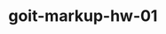 # goit-markup-hw-01

<symbol id="icon-send" viewBox="0 0 32 32"><path fill="#fff" style="fill:var(--color1, #fff)" d="M32 0 0 18l10.227 3.788L26 7 14.002 23.186l.01.004-.012-.004V32l5.735-6.691L27 28l5-28z"/></symbol><symbol id="icon-check" viewBox="0 0 34 32"><path fill="#fff" style="fill:var(--color1, #fff);stroke:var(--color1, #fff)" stroke="#fff" stroke-width=".427" d="m8.442 16.537-.147-.14-2.205 2.088 7.767 7.41 16.318-15.567-2.19-2.089-14.128 13.465-5.416-5.167z"/></symbol><symbol id="icon-email" viewBox="0 0 32 32"><path d="M26.667 5.333H5.334A2.663 2.663 0 0 0 2.681 8l-.013 16c0 1.467 1.2 2.667 2.667 2.667h21.333c1.467 0 2.667-1.2 2.667-2.667V8c0-1.467-1.2-2.667-2.667-2.667zM26.133 11l-9.427 5.893a1.346 1.346 0 0 1-1.413 0L5.866 11a1.132 1.132 0 1 1 1.2-1.92l8.933 5.587 8.933-5.587a1.132 1.132 0 1 1 1.2 1.92z"/></symbol><symbol id="icon-phone-modal" viewBox="0 0 32 32"><path d="m24.882 19.773-3.268-.373a2.561 2.561 0 0 0-2.11.733L17.137 22.5a19.357 19.357 0 0 1-8.478-8.478l2.38-2.38a2.561 2.561 0 0 0 .733-2.11l-.373-3.242a2.575 2.575 0 0 0-2.56-2.277H6.613c-1.454 0-2.663 1.209-2.573 2.663.682 10.987 9.469 19.761 20.443 20.443 1.454.09 2.663-1.119 2.663-2.573V22.32a2.549 2.549 0 0 0-2.264-2.547z"/></symbol><symbol id="icon-person" fill="#fff" style="fill:var(--color1, #fff)"  viewBox="0 0 32 32"><path d="M16 16c2.947 0 5.333-2.387 5.333-5.333S18.946 5.334 16 5.334c-2.947 0-5.333 2.387-5.333 5.333S13.054 16 16 16zm0 2.667c-3.56 0-10.667 1.787-10.667 5.333v1.333c0 .733.6 1.333 1.333 1.333h18.667c.733 0 1.333-.6 1.333-1.333V24c0-3.547-7.107-5.333-10.667-5.333z"/></symbol></defs></svg>
